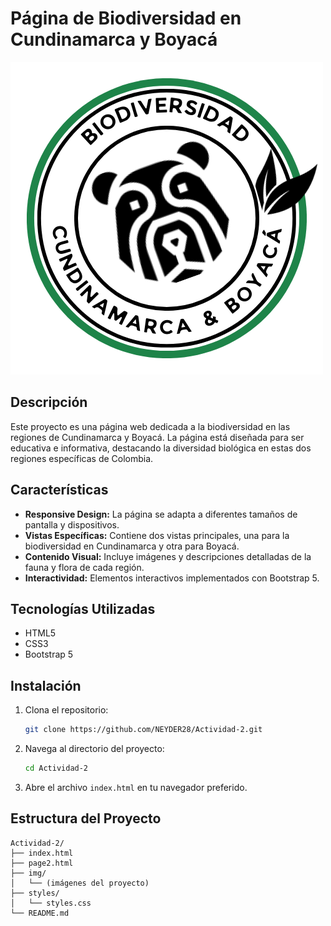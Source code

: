 # Página de Biodiversidad en Cundinamarca y Boyacá

![Logo del Proyecto](img/logo_navbar.png)

## Descripción

Este proyecto es una página web dedicada a la biodiversidad en las regiones de Cundinamarca y Boyacá. La página está diseñada para ser educativa e informativa, destacando la diversidad biológica en estas dos regiones específicas de Colombia. 

## Características

- **Responsive Design:** La página se adapta a diferentes tamaños de pantalla y dispositivos.
- **Vistas Específicas:** Contiene dos vistas principales, una para la biodiversidad en Cundinamarca y otra para Boyacá.
- **Contenido Visual:** Incluye imágenes y descripciones detalladas de la fauna y flora de cada región.
- **Interactividad:** Elementos interactivos implementados con Bootstrap 5.

## Tecnologías Utilizadas

- HTML5
- CSS3
- Bootstrap 5

## Instalación

1. Clona el repositorio:
    ```sh
    git clone https://github.com/NEYDER28/Actividad-2.git
    ```
2. Navega al directorio del proyecto:
    ```sh
    cd Actividad-2
    ```
3. Abre el archivo `index.html` en tu navegador preferido.

## Estructura del Proyecto

```plaintext
Actividad-2/
├── index.html
├── page2.html
├── img/
│   └── (imágenes del proyecto)
├── styles/
│   └── styles.css
└── README.md

